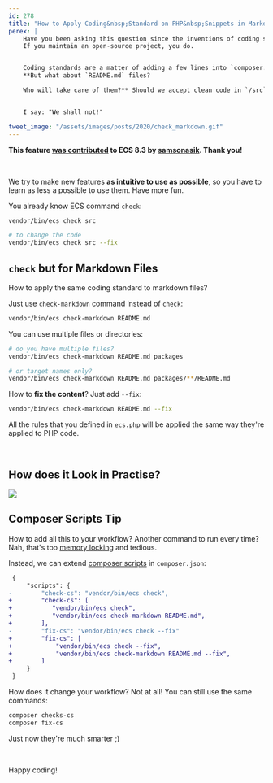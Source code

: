 ```yaml
---
id: 278
title: "How to Apply Coding&nbsp;Standard on PHP&nbsp;Snippets in Markdown&nbsp;Files?"
perex: |
    Have you been asking this question since the inventions of coding standards? Do you write `README.md`?
    If you maintain an open-source project, you do.


    Coding standards are a matter of adding a few lines into `composer.json` and your favorite CI.
    **But what about `README.md` files?

    Who will take care of them?** Should we accept clean code in `/src`, but crap code in PHP snippets in Markdown? What if someone reading `README.md` will adopt its bad coding habits?


    I say: "We shall not!"

tweet_image: "/assets/images/posts/2020/check_markdown.gif"
---
```


**This feature [was contributed](https://github.com/symplify/symplify/pull/2118) to ECS 8.3 by [samsonasik](https://github.com/samsonasik). Thank you!**

<br>

We try to make new features **as intuitive to use as possible**, so you have to learn as less a possible to use them. Have more fun.

You already know ECS command `check`:

```bash
vendor/bin/ecs check src

# to change the code
vendor/bin/ecs check src --fix
```

## `check` but for Markdown Files

How to apply the same coding standard to markdown files?

Just use `check-markdown` command instead of `check`:

```bash
vendor/bin/ecs check-markdown README.md
```

You can use multiple files or directories:

```bash
# do you have multiple files?
vendor/bin/ecs check-markdown README.md packages

# or target names only?
vendor/bin/ecs check-markdown README.md packages/**/README.md
```

How to **fix the content**? Just add `--fix`:

```bash
vendor/bin/ecs check-markdown README.md --fix
```

All the rules that you defined in `ecs.php` will be applied the same way they're applied to PHP code.

<br>

## How does it Look in Practise?

<img src="/assets/images/posts/2020/check_markdown.gif" class="img-thumbnail">

## Composer Scripts Tip

How to add all this to your workflow? Another command to run every time? Nah, that's too [memory locking](/blog/2018/08/27/why-and-how-to-avoid-the-memory-lock/) and tedious.

Instead, we can extend [composer scripts](https://blog.martinhujer.cz/have-you-tried-composer-scripts/) in `composer.json`:

```diff
 {
     "scripts": {
-        "check-cs": "vendor/bin/ecs check",
+        "check-cs": [
+           "vendor/bin/ecs check",
+           "vendor/bin/ecs check-markdown README.md",
+        ],
-        "fix-cs": "vendor/bin/ecs check --fix"
+        "fix-cs": [
+            "vendor/bin/ecs check --fix",
+            "vendor/bin/ecs check-markdown README.md --fix",
+        ]
     }
 }
```

How does it change your workflow? Not at all! You can still use the same commands:

```bash
composer checks-cs
composer fix-cs
```

Just now they're much smarter ;)

<br>

Happy coding!
